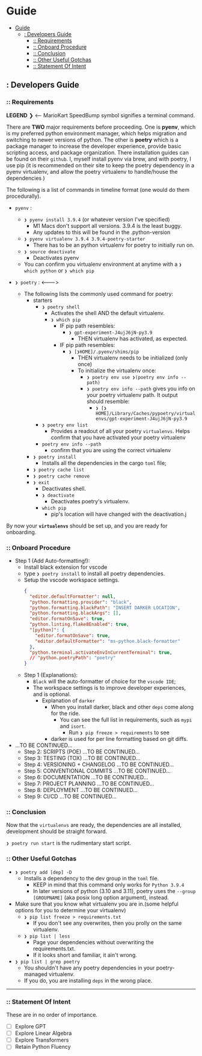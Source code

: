 # Guide

- [Guide](#guide)
  - [: Developers Guide](#-developers-guide)
    - [:: Requirements](#-requirements)
    - [:: Onboard Procedure](#-onboard-procedure)
    - [:: Conclusion](#-conclusion)
    - [:: Other Useful Gotchas](#-other-useful-gotchas)
    - [:: Statement Of Intent](#-statement-of-intent)

## : Developers Guide

### :: Requirements

**LEGEND** ❯ <-- MarioKart SpeedBump symbol signifies a terminal command.

There are **TWO** major requirements before proceeding.
One is **pyenv**, which is my preferred python environment manager, which helps migration and switching to newer versions of python. The other is **poetry** which is a package manager to increase the developer experience, provide basic scripting access, and package organization. There installation guides can be found on their `github`. I, myself install pyenv via brew, and with poetry, I use pip (it is recommended on their site to keep the poetry dependency in a pyenv virtualenv, and allow the poetry virtualenv to handle/house the dependencies )

The following is a list of commands in timeline format (one would do them procedurally).

* `pyenv` :
  * `❯ pyenv install 3.9.4` (or whatever version I've specified)
    * M1 Macs don't support all versions. 3.9.4 is the least buggy.
    * Any updates to this will be found in the .python-version
  * `❯ pyenv virtualenv 3.9.4 3.9.4-poetry-starter`
    * There has to be an python virtualenv for poetry to initially run on.
  * `❯ source deactivate`
    * Deactivates pyenv
  * You can confirm you virtualenv environment at anytime with a `❯ which python` or `❯ which pip`

* `❯ poetry` : <--->
  * The following lists the commonly used command for poetry:
    * starters
      * `❯ poetry shell`
        * Activates the shell AND the default virtualenv.
        * `❯ which pip`
          * IF pip path resembles:
            * `❯ gpt-experiment-J4ujJ6jN-py3.9`
              * THEN virtualenv has activated, as expected.
          * IF pip path resembles:
            * `❯ [❯HOME]/.pyenv/shims/pip`
              * THEN virtualenv needs to be initialized (only once)
              * To initialize the virtualenv once:
                * `❯ poetry env use ❯(poetry env info --path)`
                * `❯ poetry env info --path` gives you info on your poetry virtualenv path. It output should resemble:
                  * `❯ [❯HOME]/Library/Caches/pypoetry/virtualenvs/gpt-experiment-J4ujJ6jN-py3.9`
      * `❯ poetry env list`
        * Provides a readout of all your poetry `virtualenvs`. Helps confirm that you have activated your poetry virtualenv
      * `poetry env info --path`
        * confirm that you are using the correct virtualenv
    * `❯ poetry install`
      * Installs all the dependencies in the cargo `toml` file;
    * `❯ poetry cache list`
    * `❯ poetry cache remove`
    * `❯ exit`
      * Deactivates shell.
      * `❯ deactivate`
        * Deactivates poetry's virtualenv.
      * `which pip`
        * pip's location will have changed with the deactivation.j

By now your **`virtualenvs`** should be set up, and you are ready for onboarding.

### :: Onboard Procedure

* Step 1 (Add Auto-formatting!):
  * Install black extension for vscode
  * type `❯ poetry install` to install all poetry dependencies.
  * Setup the vscode workspace settings.
    ```json
    {
      "editor.defaultFormatter": null,
      "python.formatting.provider": "black",
      "python.formatting.blackPath": "INSERT DARKER LOCATION",
      "python.formatting.blackArgs": [],
      "editor.formatOnSave": true,
      "python.linting.flake8Enabled": true,
      "[python]": {
        "editor.formatOnSave": true,
        "editor.defaultFormatter": "ms-python.black-formatter"
      },
      "python.terminal.activateEnvInCurrentTerminal": true,
      // "python.poetryPath": "poetry"
    }
    ```
  * Step 1 (Explanations):
    * `Black` will the auto-formatter of choice for the `vscode IDE`;
    * The workspace settings is to improve developer experiences, and is optional.
      * Explanation of `darker`
        * When you install darker, black and other `deps` come along for the ride.
          * You can see the full list in requirements, such as `mypi` and `isort`.
            * Run `❯ pip freeze > requirements` to see
        * darker is used for per line formatting based on git diffs.
* ...TO BE CONTINUED...
  * Step 2: SCRIPTS (POE) ...TO BE CONTINUED...
  * Step 3: TESTING (TOX) ...TO BE CONTINUED...
  * Step 4: VERSIONING + CHANGELOG ...TO BE CONTINUED...
  * Step 5: CONVENTIONAL COMMITS ...TO BE CONTINUED...
  * Step 6: DOCUMENTATION ...TO BE CONTINUED...
  * Step 7: PROJECT PLANNING ...TO BE CONTINUED...
  * Step 8: DEPLOYMENT ...TO BE CONTINUED...
  * Step 9: CI/CD ...TO BE CONTINUED...

### :: Conclusion

Now that the `virtualenvs` are ready, the dependencies are all installed, development should be straight forward.

`❯ poetry run start` is the rudimentary start script.

### :: Other Useful Gotchas

* `❯ poetry add [dep] -D`
  * Installs a dependency to the dev group in the `toml` file.
    * KEEP in mind that this command only works for `Python 3.9.4`
    * In later versions of python (3.10 and 3.11), poetry uses the `--group [GROUPNAME]` (aka posix long option argument), instead.
* Make sure that you know what virtualenv you are in.(some helpful options for you to determine your virtualenv)
  * `❯ pip list freeze > requirements.txt`
    * If you don't see any overwrites, then you prolly on the same virtualenv.
  * `❯ pip list | less`
    * Page your dependencies without overwriting the requirements.txt.
    * If it looks short and familiar, it ain't wrong.
* `❯ pip list | grep poetry`
  * You shouldn't have any poetry dependencies in your poetry-managed virtualenv.
  * If you do, you are installing `deps` in the wrong place.

---

### :: Statement Of Intent

These are in no order of importance.

* [ ] Explore GPT
* [ ] Explore Linear Algebra
* [ ] Explore Transformers
* [ ] Retain Python Fluency
